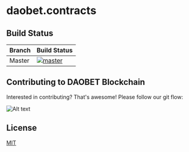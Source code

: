 # daobet.contracts

## Build Status

Branch|Build Status
---|---
Master|[![master](https://travis-ci.org/DaoCasino/DAOBET.contracts.svg?branch=master)](https://travis-ci.org/DaoCasino/DAOBET.contracts)

## Contributing to DAOBET Blockchain

Interested in contributing? That's awesome! Please follow our git flow:

![Alt text](images/flow.svg)

## License

[MIT](./LICENSE)
